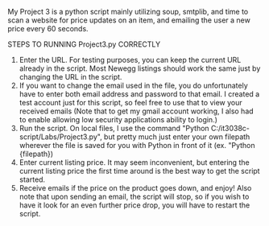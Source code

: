 My Project 3 is a python script mainly utilizing soup, smtplib, and time to scan a website for price updates on an item, and emailing the user a new price every 60 seconds. 

STEPS TO RUNNING Project3.py CORRECTLY

1) Enter the URL. For testing purposes, you can keep the current URL already in the script. Most Newegg listings should work the same just by changing the URL in the script.
2) If you want to change the email used in the file, you do unfortunately have to enter both email address and password to that email. I created a test account just for this script, so feel free to use that to view your received emails (Note that to get my gmail account working, I also had to enable allowing low security applications ability to login.)
3) Run the script. On local files, I use the command "Python C:/it3038c-script/Labs/Project3.py", but pretty much just enter your own filepath wherever the file is saved for you with Python in front of it (ex. "Python {filepath})
4) Enter current listing price. It may seem inconvenient, but entering the current listing price the first time around is the best way to get the script started.
5) Receive emails if the price on the product goes down, and enjoy! Also note that upon sending an email, the script will stop, so if you wish to have it look for an even further price drop, you will have to restart the script.
